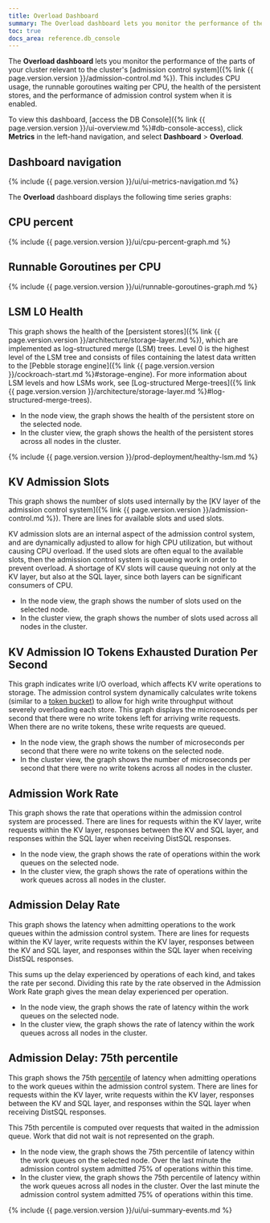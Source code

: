 ```yaml
---
title: Overload Dashboard
summary: The Overload dashboard lets you monitor the performance of the admission control system.
toc: true
docs_area: reference.db_console
---
```


 The **Overload dashboard** lets you monitor the performance of the parts of your cluster relevant to the cluster's [admission control system]({% link {{ page.version.version }}/admission-control.md %}). This includes CPU usage, the runnable goroutines waiting per CPU, the health of the persistent stores, and the performance of admission control system when it is enabled.

To view this dashboard, [access the DB Console]({% link {{ page.version.version }}/ui-overview.md %}#db-console-access), click **Metrics** in the left-hand navigation, and select **Dashboard** > **Overload**.

## Dashboard navigation

{% include {{ page.version.version }}/ui/ui-metrics-navigation.md %}

The **Overload** dashboard displays the following time series graphs:

## CPU percent

{% include {{ page.version.version }}/ui/cpu-percent-graph.md %}

## Runnable Goroutines per CPU

{% include {{ page.version.version }}/ui/runnable-goroutines-graph.md %}

## LSM L0 Health

This graph shows the health of the [persistent stores]({% link {{ page.version.version }}/architecture/storage-layer.md %}), which are implemented as log-structured merge (LSM) trees. Level 0 is the highest level of the LSM tree and consists of files containing the latest data written to the [Pebble storage engine]({% link {{ page.version.version }}/cockroach-start.md %}#storage-engine). For more information about LSM levels and how LSMs work, see [Log-structured Merge-trees]({% link {{ page.version.version }}/architecture/storage-layer.md %}#log-structured-merge-trees).

- In the node view, the graph shows the health of the persistent store on the selected node.
- In the cluster view, the graph shows the health of the persistent stores across all nodes in the cluster.

{% include {{ page.version.version }}/prod-deployment/healthy-lsm.md %}

## KV Admission Slots

This graph shows the number of slots used internally by the [KV layer of the admission control system]({% link {{ page.version.version }}/admission-control.md %}). There are lines for available slots and used slots.

KV admission slots are an internal aspect of the admission control system, and are dynamically adjusted to allow for high CPU utilization, but without causing CPU overload. If the used slots are often equal to the available slots, then the admission control system is queueing work in order to prevent overload. A shortage of KV slots will cause queuing not only at the KV layer, but also at the SQL layer, since both layers can be significant consumers of CPU.

- In the node view, the graph shows the number of slots used on the selected node.
- In the cluster view, the graph shows the number of slots used across all nodes in the cluster.

## KV Admission IO Tokens Exhausted Duration Per Second

This graph indicates write I/O overload, which affects KV write operations to storage. The admission control system dynamically calculates write tokens (similar to a [token bucket](https://wikipedia.org/wiki/Token_bucket)) to allow for high write throughput without severely overloading each store. This graph displays the microseconds per second that there were no write tokens left for arriving write requests. When there are no write tokens, these write requests are queued.

- In the node view, the graph shows the number of microseconds per second that there were no write tokens on the selected node.
- In the cluster view, the graph shows the number of microseconds per second that there were no write tokens across all nodes in the cluster.

## Admission Work Rate

This graph shows the rate that operations within the admission control system are processed. There are lines for requests within the KV layer, write requests within the KV layer, responses between the KV and SQL layer, and responses within the SQL layer when receiving DistSQL responses.

- In the node view, the graph shows the rate of operations within the work queues on the selected node.
- In the cluster view, the graph shows the rate of operations within the work queues across all nodes in the cluster.

## Admission Delay Rate

This graph shows the latency when admitting operations to the work queues within the admission control system. There are lines for requests within the KV layer, write requests within the KV layer, responses between the KV and SQL layer, and responses within the SQL layer when receiving DistSQL responses.

This sums up the delay experienced by operations of each kind, and takes the rate per second. Dividing this rate by the rate observed in the Admission Work Rate graph gives the mean delay experienced per operation.

- In the node view, the graph shows the rate of latency within the work queues on the selected node.
- In the cluster view, the graph shows the rate of latency within the work queues across all nodes in the cluster.

## Admission Delay: 75th percentile

This graph shows the 75th [percentile](https://wikipedia.org/wiki/Percentile#The_normal_distribution_and_percentiles) of latency when admitting operations to the work queues within the admission control system. There are lines for requests within the KV layer, write requests within the KV layer, responses between the KV and SQL layer, and responses within the SQL layer when receiving DistSQL responses.

This 75th percentile is computed over requests that waited in the admission queue. Work that did not wait is not represented on the graph.

- In the node view, the graph shows the 75th percentile of latency within the work queues on the selected node. Over the last minute the admission control system admitted 75% of operations within this time.
- In the cluster view, the graph shows the 75th percentile of latency within the work queues across all nodes in the cluster. Over the last minute the admission control system admitted 75% of operations within this time.

{% include {{ page.version.version }}/ui/ui-summary-events.md %}
